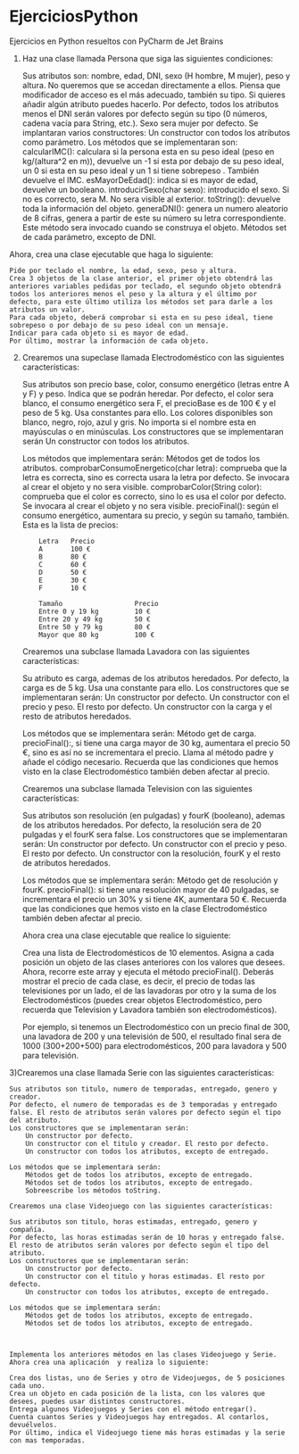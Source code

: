 # EjerciciosPython

Ejercicios en Python resueltos con PyCharm de Jet Brains

1) Haz una clase llamada Persona que siga las siguientes condiciones:

    Sus atributos son: nombre, edad, DNI, sexo (H hombre, M mujer), peso y altura. No queremos que se accedan directamente a ellos. Piensa que modificador de acceso es el más adecuado, también su tipo. Si quieres añadir algún atributo puedes hacerlo.
    Por defecto, todos los atributos menos el DNI serán valores por defecto según su tipo (0 números, cadena vacía para String, etc.). Sexo sera mujer por defecto.
    Se implantaran varios constructores:
        Un constructor con todos los atributos como parámetro.
    Los métodos que se implementaran son:
        calcularIMC(): calculara si la persona esta en su peso ideal (peso en kg/(altura^2  en m)), devuelve un -1 si esta por debajo de su peso ideal, un 0 si esta en su peso ideal y un 1 si tiene sobrepeso . También devuelve el IMC.
        esMayorDeEdad(): indica si es mayor de edad, devuelve un booleano.
        introducirSexo(char sexo):  introducido el sexo. Si no es correcto, sera M. No sera visible al exterior.
        toString(): devuelve toda la información del objeto.
        generaDNI(): genera un numero aleatorio de 8 cifras, genera a partir de este su número su letra correspondiente. Este método sera invocado cuando se construya el objeto. 
        Métodos set de cada parámetro, excepto de DNI. 

Ahora, crea una clase ejecutable que haga lo siguiente:

    Pide por teclado el nombre, la edad, sexo, peso y altura.
    Crea 3 objetos de la clase anterior, el primer objeto obtendrá las anteriores variables pedidas por teclado, el segundo objeto obtendrá todos los anteriores menos el peso y la altura y el último por defecto, para este último utiliza los métodos set para darle a los atributos un valor.
    Para cada objeto, deberá comprobar si esta en su peso ideal, tiene sobrepeso o por debajo de su peso ideal con un mensaje.
    Indicar para cada objeto si es mayor de edad.
    Por último, mostrar la información de cada objeto.

 2) Crearemos una supeclase llamada Electrodoméstico con las siguientes características:

    Sus atributos son precio base, color, consumo energético (letras entre A y F) y peso. Indica que se podrán heredar.
    Por defecto, el color sera blanco, el consumo energético sera F, el precioBase es de 100 € y el peso de 5 kg. Usa constantes para ello.
    Los colores disponibles son blanco, negro, rojo, azul y gris. No importa si el nombre esta en mayúsculas o en minúsculas.
    Los constructores que se implementaran serán
         Un constructor con todos los atributos.

    Los métodos que implementara serán:
        Métodos get de todos los atributos.
        comprobarConsumoEnergetico(char letra): comprueba que la letra es correcta, sino es correcta usara la letra por defecto. Se invocara al crear el objeto y no sera visible.
        comprobarColor(String color): comprueba que el color es correcto, sino lo es usa el color por defecto. Se invocara al crear el objeto y no sera visible.
        precioFinal(): según el consumo energético, aumentara su precio, y según su tamaño, también. Esta es la lista de precios:

			Letra	Precio
			A		100 €
			B		80 €
			C		60 €
			D		50 €
			E		30 €
			F		10 €

			Tamaño					Precio
			Entre 0 y 19 kg			10 €
			Entre 20 y 49 kg		50 €
			Entre 50 y 79 kg		80 €
			Mayor que 80 kg			100 €

	Crearemos una subclase llamada Lavadora con las siguientes características:

    Su atributo es carga, ademas de los atributos heredados.
    Por defecto, la carga es de 5 kg. Usa una constante para ello.
    Los constructores que se implementaran serán:
        Un constructor por defecto.
        Un constructor con el precio y peso. El resto por defecto.
        Un constructor con la carga y el resto de atributos heredados. 

    Los métodos que se implementara serán:
        Método get de carga.
        precioFinal():, si tiene una carga mayor de 30 kg, aumentara el precio 50 €, sino es así no se incrementara el precio. Llama al método padre y añade el código necesario. Recuerda que las condiciones que hemos visto en la clase Electrodoméstico también deben afectar al precio.

	Crearemos una subclase llamada Television con las siguientes características:

    Sus atributos son resolución (en pulgadas) y fourK (booleano), ademas de los atributos heredados.
    Por defecto, la resolución sera de 20 pulgadas y el fourK sera false.
    Los constructores que se implementaran serán:
        Un constructor por defecto.
        Un constructor con el precio y peso. El resto por defecto.
        Un constructor con la resolución, fourK y el resto de atributos heredados. 

    Los métodos que se implementara serán:
        Método get de resolución y fourK.
        precioFinal(): si tiene una resolución mayor de 40 pulgadas, se incrementara el precio un 30% y si tiene 4K, aumentara 50 €. Recuerda que las condiciones que hemos visto en la clase Electrodoméstico también deben afectar al precio.

	Ahora crea una clase ejecutable que realice lo siguiente:

    Crea una lista de Electrodomésticos de 10 elementos.
    Asigna a cada posición un objeto de las clases anteriores con los valores que desees.
    Ahora, recorre este array y ejecuta el método precioFinal().
    Deberás mostrar el precio de cada clase, es decir, el precio de todas las televisiones por un lado, el de las lavadoras por otro y la suma de los Electrodomésticos (puedes crear objetos Electrodoméstico, pero recuerda que Television y Lavadora también son electrodomésticos). 

	Por ejemplo, si tenemos un Electrodoméstico con un precio final de 300, una lavadora de 200 y una televisión de 500, el resultado final sera de 1000 (300+200+500) para electrodomésticos, 200 para lavadora y 500 para televisión. 

3)Crearemos una clase llamada Serie con las siguientes características:

    Sus atributos son titulo, numero de temporadas, entregado, genero y creador.
    Por defecto, el numero de temporadas es de 3 temporadas y entregado false. El resto de atributos serán valores por defecto según el tipo del atributo.
    Los constructores que se implementaran serán:
        Un constructor por defecto.
        Un constructor con el titulo y creador. El resto por defecto.
        Un constructor con todos los atributos, excepto de entregado.

    Los métodos que se implementara serán:
        Métodos get de todos los atributos, excepto de entregado.
        Métodos set de todos los atributos, excepto de entregado.
        Sobreescribe los métodos toString.

	Crearemos una clase Videojuego con las siguientes características:

    Sus atributos son titulo, horas estimadas, entregado, genero y compañía.
    Por defecto, las horas estimadas serán de 10 horas y entregado false. El resto de atributos serán valores por defecto según el tipo del atributo.
    Los constructores que se implementaran serán:
        Un constructor por defecto.
        Un constructor con el titulo y horas estimadas. El resto por defecto.
        Un constructor con todos los atributos, excepto de entregado.

    Los métodos que se implementara serán:
        Métodos get de todos los atributos, excepto de entregado.
        Métodos set de todos los atributos, excepto de entregado.

	

	Implementa los anteriores métodos en las clases Videojuego y Serie. Ahora crea una aplicación  y realiza lo siguiente:

    Crea dos listas, uno de Series y otro de Videojuegos, de 5 posiciones cada uno.
    Crea un objeto en cada posición de la lista, con los valores que desees, puedes usar distintos constructores.
    Entrega algunos Videojuegos y Series con el método entregar().
    Cuenta cuantos Series y Videojuegos hay entregados. Al contarlos, devuélvelos.
    Por último, indica el Videojuego tiene más horas estimadas y la serie con mas temporadas. 


